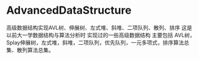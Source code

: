 # AdvancedDataStructure
高级数据结构实现AVL树、伸展树、左式堆、斜堆、二项队列、散列、排序
这是以前大一学数据结构与算法分析时 实现过的一些高级数据结构 主要包括
AVL树，Splay伸展树，左式堆，斜堆，二项队列，优先队列，一元多项式，排序算法总集、散列算法总集。
